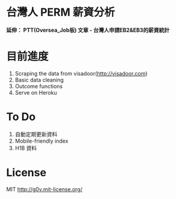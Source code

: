台灣人 PERM 薪資分析
==================
**延伸： PTT(Oversea_Job板) 文章 - 台灣人申請EB2&EB3的薪資統計**

目前進度
========
1. Scraping the data from visadoor(http://visadoor.com)
2. Basic data cleaning
3. Outcome functions
4. Serve on Heroku

To Do
========
1. 自動定期更新資料
2. Mobile-friendly index
3. H1B 資料

License
=======
MIT http://g0v.mit-license.org/